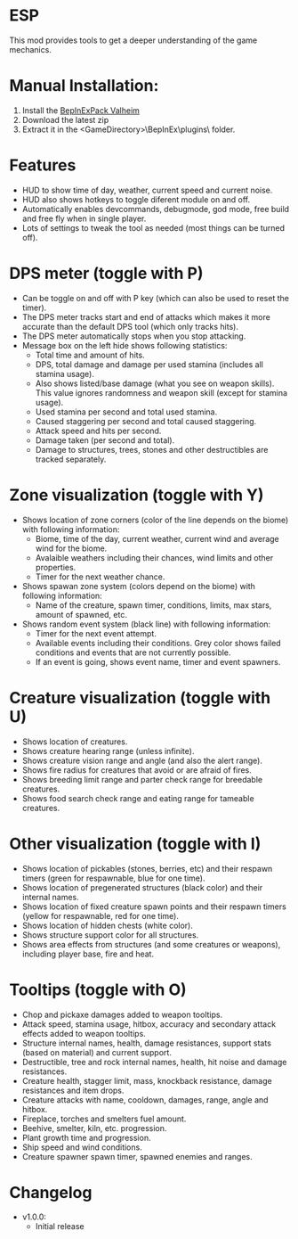 # ESP

This mod provides tools to get a deeper understanding of the game mechanics.

# Manual Installation:

1. Install the [BepInExPack Valheim](https://valheim.thunderstore.io/package/denikson/BepInExPack_Valheim/)
2. Download the latest zip
3. Extract it in the \<GameDirectory\>\BepInEx\plugins\ folder.

# Features

- HUD to show time of day, weather, current speed and current noise.
- HUD also shows hotkeys to toggle diferent module on and off.
- Automatically enables devcommands, debugmode, god mode, free build and free fly when in single player.
- Lots of settings to tweak the tool as needed (most things can be turned off).

# DPS meter (toggle with P)

- Can be toggle on and off with P key (which can also be used to reset the timer).
- The DPS meter tracks start and end of attacks which makes it more accurate than the default DPS tool (which only tracks hits).
- The DPS meter automatically stops when you stop attacking.
- Message box on the left hide shows following statistics:
  - Total time and amount of hits.
  - DPS, total damage and damage per used stamina (includes all stamina usage).
  - Also shows listed/base damage (what you see on weapon skills). This value ignores randomness and weapon skill (except for stamina usage).
  - Used stamina per second and total used stamina.
  - Caused staggering per second and total caused staggering.
  - Attack speed and hits per second.
  - Damage taken (per second and total).
  - Damage to structures, trees, stones and other destructibles are tracked separately.

# Zone visualization (toggle with Y)

- Shows location of zone corners (color of the line depends on the biome) with following information:
  - Biome, time of the day, current weather, current wind and average wind for the biome.
  - Avalaible weathers including their chances, wind limits and other properties.
  - Timer for the next weather chance.
- Shows spawan zone system (colors depend on the biome) with following information:
  - Name of the creature, spawn timer, conditions, limits, max stars, amount of spawned, etc. 
- Shows random event system (black line) with following information:
  - Timer for the next event attempt.
  - Available events including their conditions. Grey color shows failed conditions and events that are not currently possible.
  - If an event is going, shows event name, timer and event spawners.

# Creature visualization (toggle with U)

- Shows location of creatures.
- Shows creature hearing range (unless infinite).
- Shows creature vision range and angle (and also the alert range).
- Shows fire radius for creatures that avoid or are afraid of fires.
- Shows breeding limit range and parter check range for breedable creatures.
- Shows food search check range and eating range for tameable creatures.

# Other visualization (toggle with I)

- Shows location of pickables (stones, berries, etc) and their respawn timers (green for respawnable, blue for one time).
- Shows location of pregenerated structures (black color) and their internal names.
- Shows location of fixed creature spawn points and their respawn timers (yellow for respawnable, red for one time).
- Shows location of hidden chests (white color).
- Shows structure support color for all structures.
- Shows area effects from structures (and some creatures or weapons), including player base, fire and heat.

# Tooltips (toggle with O)

- Chop and pickaxe damages added to weapon tooltips.
- Attack speed, stamina usage, hitbox, accuracy and secondary attack effects added to weapon tooltips.
- Structure internal names, health, damage resistances, support stats (based on material) and current support.
- Destructible, tree and rock internal names, health, hit noise and damage resistances.
- Creature health, stagger limit, mass, knockback resistance, damage resistances and item drops.
- Creature attacks with name, cooldown, damages, range, angle and hitbox.
- Fireplace, torches and smelters fuel amount.
- Beehive, smelter, kiln, etc. progression.
- Plant growth time and progression.
- Ship speed and wind conditions.
- Creature spawner spawn timer, spawned enemies and ranges.

# Changelog
- v1.0.0: 
	- Initial release